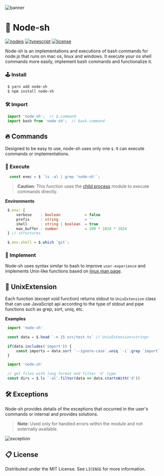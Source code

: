 ![banner](https://user-images.githubusercontent.com/41784860/168438812-90eed635-2fe3-477e-8a25-6527036bffce.png)

# 🎉 Node-sh
[![nodejs](https://img.shields.io/badge/NodeJS-339933?style=for-the-badge&logo=Node.js&logoColor=fff)](https://nodejs.org/)
[![typescript](https://img.shields.io/badge/TypeScript-3178C6?style=for-the-badge&logo=TypeScript&logoColor=fff)](https://www.typescriptlang.org/)
[![license](https://img.shields.io/badge/license-MIT-9999FF?style=for-the-badge)](/LICENSE)

Node-sh is an implementations and executions of bash commands for node.js that runs on mac os, linux and windows.
It execute your os shell commands more easily, implement bash commands and functionalize it.

### 🕹 Install
```bash
 $ yarn add node-sh
 $ npm install node-sh
```
### 🛠️ Import
```typescript
 import 'node-sh';  // $.command
 import bash from 'node-sh';  // bash.command
```

## 🔥 Commands
Designed to be easy to use, node-sh uses only one `$`. it can execute commands or implementations.

### 🔐 Execute
```typescript
  const exec = $ `ls -al | grep 'node-sh'`;
```
> **Caution**: This function uses the [child process](https://nodejs.org/api/child_process.html) module to execute commands directly.

**Environments**
```typescript
 $.env: {
     verbose    : boolean           = false
     prefix     : string            = ''
     shell      : string | boolean  = true
     max_buffer : number            = 200 * 1024 * 1024
 } // structures
 
 $.env.shell = $.which `git`;
```

### 📌 Implement
Node-sh uses syntax similar to bash to improve `user-experience` and implements Unix-like functions based on [linux man page](https://man7.org/linux/man-pages/).

## 🔗 UnixExtension
Each function (except void function) returns stdout to `UnixExtension` class that can use JavaScript api according to the type of stdout and pipe functions such as grep, sort, uniq, etc.

**Examples**
```typescript
 import 'node-sh'
 
 const data = $.head `-n 15 src/test.ts` // UnixExtension<string>
 
 if(data.includes('import')) {
     const imports = data.sort `--ignore-case`.uniq `-i`.grep `import`
 }
```

```typescript
 import 'node-sh'
 
 // get files with long format and filter 'd' type
 const dirs = $.ls `-al`.filter(data => data.startsWith('d'))
```

##  🛠  Exceptions
Node-sh provides details of the exceptions that occurred in the user's commands or internal and provides solutions.
> **Note**: Used only for handled errors within the module and not externally available.

![exception](https://user-images.githubusercontent.com/41784860/177758975-93b8b637-8906-457d-9424-354428ffbc82.png)

## 📋 License
Distributed under the MIT License. See ```LICENSE``` for more information.
